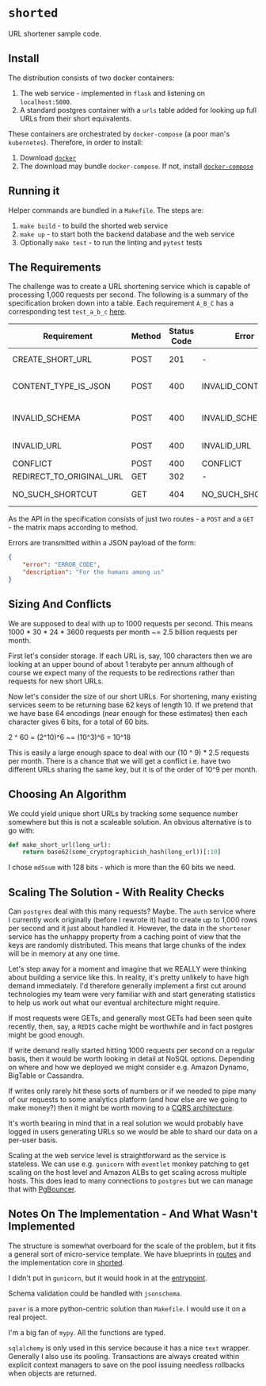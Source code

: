 # `shorted`

URL shortener sample code.

## Install

The distribution consists of two docker containers:
1. The web service - implemented in `flask` and listening on `localhost:5000`.
2. A standard postgres container with a `urls` table added for looking up full URLs from their short equivalents.

These containers are orchestrated by `docker-compose` (a poor man's `kubernetes`). Therefore, in order to install:

1. Download [`docker`](https://www.docker.com/products/docker-engine)
1. The download may bundle `docker-compose`. If not, install [`docker-compose`](https://docs.docker.com/compose/install/)

## Running it

Helper commands are bundled in a `Makefile`. The steps are:

1. `make build` - to build the shorted web service
2. `make up` - to start both the backend database and the web service
3. Optionally `make test` - to run the linting and `pytest` tests

## The Requirements

The challenge was to create a URL shortening service which is capable of processing 1,000 requests per second.
The following is a summary of the specification broken down into a table. Each requirement `A_B_C` has a corresponding test `test_a_b_c` [here](tests/test_shorted.py).

Requirement              | Method | Status Code | Error           | Description
-------------------------|--------|-------------|-----------------|------------
CREATE_SHORT_URL         | POST   | 201         | -               | Create as per spec
CONTENT_TYPE_IS_JSON     | POST   | 400         | INVALID_CONTENT | Content type must be `application/json`
INVALID_SCHEMA           | POST   | 400         | INVALID_SCHEMA  | JSON must be an object with a `url` property
INVALID_URL              | POST   | 400         | INVALID_URL     | URL must look plausible
CONFLICT                 | POST   | 400         | CONFLICT        | Explained [below](#Sizing-And-Conflicts)
REDIRECT_TO_ORIGINAL_URL | GET    | 302         | -               | Get as per spec
NO_SUCH_SHORTCUT         | GET    | 404         | NO_SUCH_SHORTCUT| We have not created this link

As the API in the specification consists of just two routes - a `POST` and a `GET` - the matrix
maps according to method.

Errors are transmitted within a JSON payload of the form:

```JSON
{
    "error": "ERROR_CODE",
    "description": "For the humans among us"
}
```

## Sizing And Conflicts

We are supposed to deal with up to 1000 requests per second.
This means 1000 * 30 * 24 * 3600 requests per month ~= 2.5 billion requests per month.

First let's consider storage. If each URL is, say, 100 characters then we are looking
at an upper bound of about 1 terabyte per annum although of course we expect many of
the requests to be redirections rather than requests for new short URLs.

Now let's consider the size of our short URLs.
For shortening, many existing services seem to be returning base 62 keys of length 10.
If we pretend that we have base 64 encodings (near enough for these estimates) then
each character gives 6 bits, for a total of 60 bits.

2 ^ 60 = (2^10)^6 ~= (10^3)^6 = 10^18

This is easily a large enough space to deal with our (10 ^ 9) * 2.5 requests per month.
There is a chance that we will get a conflict i.e. have two different URLs sharing
the same key, but it is of the order of 10^9 per month.

## Choosing An Algorithm

We could yield unique short URLs by tracking some sequence number somewhere but this
is not a scaleable solution. An obvious alternative is to go with:

```python
def make_short_url(long_url):
    return base62(some_cryptographicish_hash(long_url))[:10]
```

I chose `md5sum` with 128 bits - which is more than the 60 bits we need.

## Scaling The Solution - With Reality Checks

Can `postgres` deal with this many requests? Maybe. The `auth` service
where I currently work originally (before I rewrote it) had to create up to 1,000 rows per second
and it just about handled it. However, the data in the `shortener` service
has the unhappy property from a caching point of view that the keys are randomly
distributed. This means that large chunks of the index will be in memory at any one time.

Let's step away for a moment and imagine that we REALLY were thinking about
building a service like this. In reality, it's pretty unlikely to have high
demand immediately. I'd therefore generally implement a first cut around technologies
my team were very familiar with and start generating statistics to help us
work out what our eventual architecture might require.

If most requests were GETs, and generally most GETs had been seen quite recently,
then, say, a `REDIS` cache might be worthwhile and in fact postgres might be good enough.

If write demand really started hitting 1000 requests per second on a regular basis,
then it would be worth looking in detail at NoSQL options. Depending on where and how
we deployed we might consider e.g. Amazon Dynamo, BigTable or Cassandra.

If writes only rarely hit these sorts of numbers or if we needed to pipe
many of our requests to some analytics platform (and how else are we going to make money?)
then it might be worth moving to a [CQRS architecture](https://martinfowler.com/bliki/CQRS.html).

It's worth bearing in mind that in a real solution we would probably have logged in users
generating URLs so we would be able to shard our data on a per-user basis.

Scaling at the web service level is straightforward as the service is stateless. We
can use e.g. `gunicorn` with `eventlet` monkey patching to get scaling on the host level
and Amazon ALBs to get scaling across multiple hosts. This does lead to many
connections to `postgres` but we can manage that with [PgBouncer](https://pgbouncer.github.io).

## Notes On The Implementation - And What Wasn't Implemented

The structure is somewhat overboard for the scale of the problem, but it fits a
general sort of micro-service template. We have blueprints in [routes](app/routes)
and the implementation core in [shorted](app/shorted).

I didn't put in `gunicorn`, but it would hook in at the
[entrypoint](app/app).

Schema validation could be handled with `jsonschema`.

`paver` is a more python-centric solution than `Makefile`. I would use it on a real project.

I'm a big fan of `mypy`. All the functions are typed.

`sqlalchemy` is only used in this service because it has a nice `text` wrapper.
Generally I also use its pooling. Transactions are always created
within explicit context managers to save on the pool issuing needless
rollbacks when objects are returned.
